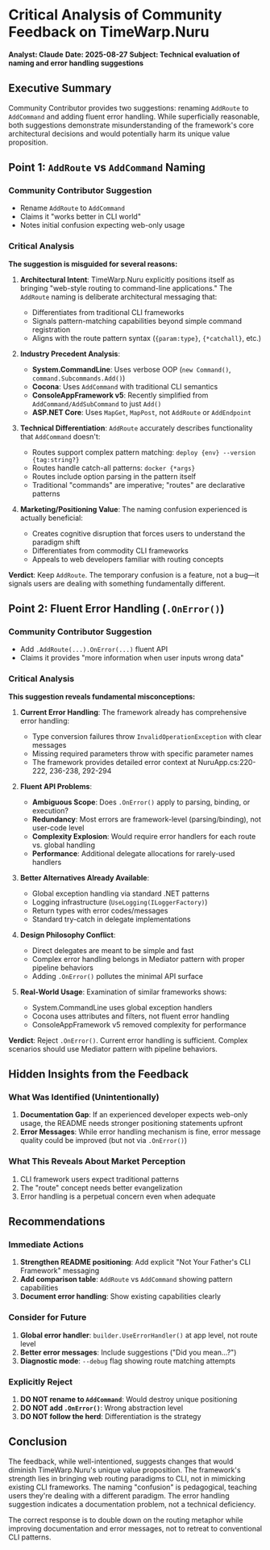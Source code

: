 # Critical Analysis of Community Feedback on TimeWarp.Nuru
**Analyst: Claude**
**Date: 2025-08-27**
**Subject: Technical evaluation of naming and error handling suggestions**

## Executive Summary

Community Contributor provides two suggestions: renaming `AddRoute` to `AddCommand` and adding fluent error handling. While superficially reasonable, both suggestions demonstrate misunderstanding of the framework's core architectural decisions and would potentially harm its unique value proposition.

## Point 1: `AddRoute` vs `AddCommand` Naming

### Community Contributor Suggestion
- Rename `AddRoute` to `AddCommand`
- Claims it "works better in CLI world"
- Notes initial confusion expecting web-only usage

### Critical Analysis

**The suggestion is misguided for several reasons:**

1. **Architectural Intent**: TimeWarp.Nuru explicitly positions itself as bringing "web-style routing to command-line applications." The `AddRoute` naming is deliberate architectural messaging that:
   - Differentiates from traditional CLI frameworks
   - Signals pattern-matching capabilities beyond simple command registration
   - Aligns with the route pattern syntax (`{param:type}`, `{*catchall}`, etc.)

2. **Industry Precedent Analysis**:
   - **System.CommandLine**: Uses verbose OOP (`new Command()`, `command.Subcommands.Add()`)
   - **Cocona**: Uses `AddCommand` with traditional CLI semantics
   - **ConsoleAppFramework v5**: Recently simplified from `AddCommand/AddSubCommand` to just `Add()`
   - **ASP.NET Core**: Uses `MapGet`, `MapPost`, not `AddRoute` or `AddEndpoint`

3. **Technical Differentiation**: `AddRoute` accurately describes functionality that `AddCommand` doesn't:
   - Routes support complex pattern matching: `deploy {env} --version {tag:string?}`
   - Routes handle catch-all patterns: `docker {*args}`
   - Routes include option parsing in the pattern itself
   - Traditional "commands" are imperative; "routes" are declarative patterns

4. **Marketing/Positioning Value**: The naming confusion experienced is actually beneficial:
   - Creates cognitive disruption that forces users to understand the paradigm shift
   - Differentiates from commodity CLI frameworks
   - Appeals to web developers familiar with routing concepts

**Verdict**: Keep `AddRoute`. The temporary confusion is a feature, not a bug—it signals users are dealing with something fundamentally different.

## Point 2: Fluent Error Handling (`.OnError()`)

### Community Contributor Suggestion
- Add `.AddRoute(...).OnError(...)` fluent API
- Claims it provides "more information when user inputs wrong data"

### Critical Analysis

**This suggestion reveals fundamental misconceptions:**

1. **Current Error Handling**: The framework already has comprehensive error handling:
   - Type conversion failures throw `InvalidOperationException` with clear messages
   - Missing required parameters throw with specific parameter names
   - The framework provides detailed error context at NuruApp.cs:220-222, 236-238, 292-294

2. **Fluent API Problems**:
   - **Ambiguous Scope**: Does `.OnError()` apply to parsing, binding, or execution?
   - **Redundancy**: Most errors are framework-level (parsing/binding), not user-code level
   - **Complexity Explosion**: Would require error handlers for each route vs. global handling
   - **Performance**: Additional delegate allocations for rarely-used handlers

3. **Better Alternatives Already Available**:
   - Global exception handling via standard .NET patterns
   - Logging infrastructure (`UseLogging(ILoggerFactory)`)
   - Return types with error codes/messages
   - Standard try-catch in delegate implementations

4. **Design Philosophy Conflict**:
   - Direct delegates are meant to be simple and fast
   - Complex error handling belongs in Mediator pattern with proper pipeline behaviors
   - Adding `.OnError()` pollutes the minimal API surface

5. **Real-World Usage**: Examination of similar frameworks shows:
   - System.CommandLine uses global exception handlers
   - Cocona uses attributes and filters, not fluent error handling
   - ConsoleAppFramework v5 removed complexity for performance

**Verdict**: Reject `.OnError()`. Current error handling is sufficient. Complex scenarios should use Mediator pattern with pipeline behaviors.

## Hidden Insights from the Feedback

### What Was Identified (Unintentionally)
1. **Documentation Gap**: If an experienced developer expects web-only usage, the README needs stronger positioning statements upfront
2. **Error Messages**: While error handling mechanism is fine, error message quality could be improved (but not via `.OnError()`)

### What This Reveals About Market Perception
1. CLI framework users expect traditional patterns
2. The "route" concept needs better evangelization
3. Error handling is a perpetual concern even when adequate

## Recommendations

### Immediate Actions
1. **Strengthen README positioning**: Add explicit "Not Your Father's CLI Framework" messaging
2. **Add comparison table**: `AddRoute` vs `AddCommand` showing pattern capabilities
3. **Document error handling**: Show existing capabilities clearly

### Consider for Future
1. **Global error handler**: `builder.UseErrorHandler()` at app level, not route level
2. **Better error messages**: Include suggestions ("Did you mean...?")
3. **Diagnostic mode**: `--debug` flag showing route matching attempts

### Explicitly Reject
1. **DO NOT rename to `AddCommand`**: Would destroy unique positioning
2. **DO NOT add `.OnError()`**: Wrong abstraction level
3. **DO NOT follow the herd**: Differentiation is the strategy

## Conclusion

The feedback, while well-intentioned, suggests changes that would diminish TimeWarp.Nuru's unique value proposition. The framework's strength lies in bringing web routing paradigms to CLI, not in mimicking existing CLI frameworks. The naming "confusion" is pedagogical, teaching users they're dealing with a different paradigm. The error handling suggestion indicates a documentation problem, not a technical deficiency.

The correct response is to double down on the routing metaphor while improving documentation and error messages, not to retreat to conventional CLI patterns.